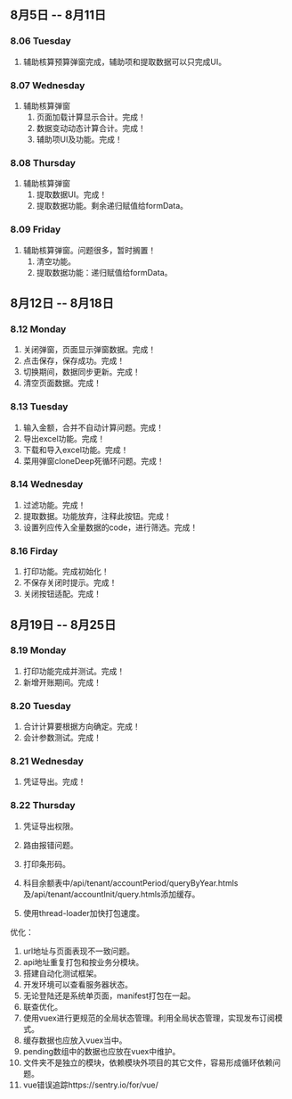 ## 8月5日 -- 8月11日

### 8.06 Tuesday
1. 辅助核算预算弹窗完成，辅助项和提取数据可以只完成UI。

### 8.07 Wednesday
1. 辅助核算弹窗
   1. 页面加载计算显示合计。完成！
   2. 数据变动动态计算合计。完成！
   3. 辅助项UI及功能。完成！

### 8.08 Thursday
1. 辅助核算弹窗
   1. 提取数据UI。完成！
   2. 提取数据功能。剩余递归赋值给formData。

### 8.09 Friday
1. 辅助核算弹窗。问题很多，暂时搁置！
   1. 清空功能。
   2. 提取数据功能：递归赋值给formData。

## 8月12日 -- 8月18日

### 8.12 Monday
1. 关闭弹窗，页面显示弹窗数据。完成！
2. 点击保存，保存成功。完成！
3. 切换期间，数据同步更新。完成！
4. 清空页面数据。完成！

### 8.13 Tuesday
1. 输入金额，合并不自动计算问题。完成！
2. 导出excel功能。完成！
3. 下载和导入excel功能。完成！
4. 菜用弹窗cloneDeep死循环问题。完成！

### 8.14 Wednesday
1. 过滤功能。完成！
2. 提取数据。功能放弃，注释此按钮。完成！
3. 设置列应传入全量数据的code，进行筛选。完成！

### 8.16 Firday
1. 打印功能。完成初始化！
2. 不保存关闭时提示。完成！
3. 关闭按钮适配。完成！

## 8月19日 -- 8月25日

### 8.19 Monday
1. 打印功能完成并测试。完成！
2. 新增开账期间。完成！

### 8.20 Tuesday
1. 合计计算要根据方向确定。完成！
2. 会计参数测试。完成！

### 8.21 Wednesday
1. 凭证导出。完成！

### 8.22 Thursday
1. 凭证导出权限。
2. 路由报错问题。
3. 打印条形码。

1. 科目余额表中/api/tenant/accountPeriod/queryByYear.htmls及/api/tenant/accountInit/query.htmls添加缓存。
1. 使用thread-loader加快打包速度。

优化：
1. url地址与页面表现不一致问题。
1. api地址重复打包和按业务分模块。
1. 搭建自动化测试框架。
1. 开发环境可以查看服务器状态。
1. 无论登陆还是系统单页面，manifest打包在一起。
1. 联查优化。
1. 使用vuex进行更规范的全局状态管理。利用全局状态管理，实现发布订阅模式。
1. 缓存数据也应放入vuex当中。
1. pending数组中的数据也应放在vuex中维护。
1. 文件夹不是独立的模块，依赖模块外项目的其它文件，容易形成循环依赖问题。
1. vue错误追踪https://sentry.io/for/vue/
